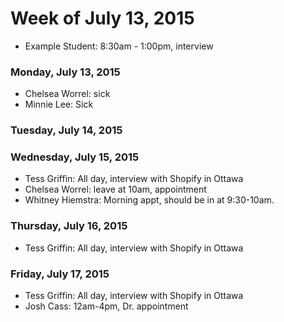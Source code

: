 # Week of July 13, 2015

* Example Student: 8:30am - 1:00pm, interview

### Monday, July 13, 2015
* Chelsea Worrel: sick
* Minnie Lee: Sick

### Tuesday, July 14, 2015

### Wednesday, July 15, 2015
* Tess Griffin: All day, interview with Shopify in Ottawa
* Chelsea Worrel: leave at 10am, appointment
* Whitney Hiemstra: Morning appt, should be in at 9:30-10am.

### Thursday, July 16, 2015
* Tess Griffin: All day, interview with Shopify in Ottawa

### Friday, July 17, 2015
* Tess Griffin: All day, interview with Shopify in Ottawa
* Josh Cass: 12am-4pm, Dr. appointment
